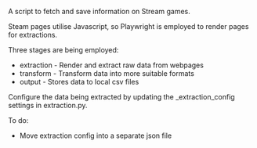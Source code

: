 A script to fetch and save information on Stream games.

Steam pages utilise Javascript, so Playwright is employed to render pages for extractions.

Three stages are being employed:
* extraction - Render and extract raw data from webpages
* transform - Transform data into more suitable formats
* output - Stores data to local csv files

Configure the data being extracted by updating the _extraction_config settings in extraction.py.

To do:
* Move extraction config into a separate json file